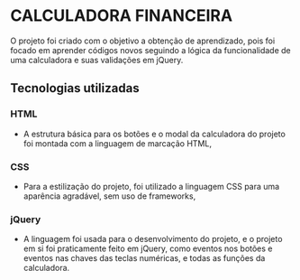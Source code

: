 # CALCULADORA FINANCEIRA

O projeto foi criado com o objetivo a obtenção de aprendizado, pois foi focado em aprender códigos novos seguindo a lógica da funcionalidade de uma calculadora e suas validações em jQuery.

## Tecnologias utilizadas

### HTML 

- A estrutura básica para os botões e o modal da calculadora do projeto foi montada com a linguagem de marcação HTML,

### CSS 

- Para a estilização do projeto, foi utilizado a linguagem CSS para uma aparência agradável, sem uso de frameworks,

### jQuery

- A linguagem foi usada para o desenvolvimento do projeto, e o projeto em si foi praticamente feito em jQuery, como eventos nos botões e eventos nas chaves das teclas numéricas, e todas as funções da calculadora.
